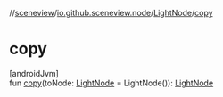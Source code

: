 //[sceneview](../../../index.md)/[io.github.sceneview.node](../index.md)/[LightNode](index.md)/[copy](copy.md)

# copy

[androidJvm]\
fun [copy](copy.md)(toNode: [LightNode](index.md) = LightNode()): [LightNode](index.md)
